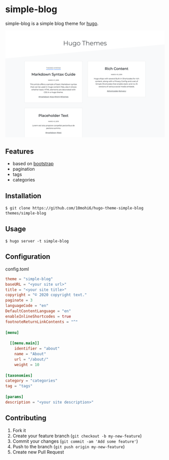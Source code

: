 # simple-blog

simple-blog is a simple blog theme for [hugo](http://gohugo.io/).

![screenshot](https://raw.githubusercontent.com/10mohi6/hugo-theme-simple-blog/master/images/screenshot.png)

## Features

- based on [bootstrap](https://getbootstrap.com/)
- pagination
- tags
- categories

## Installation

```shell
$ git clone https://github.com/10mohi6/hugo-theme-simple-blog themes/simple-blog
```

## Usage

```shell
$ hugo server -t simple-blog
```

## Configuration

config.toml

```toml
theme = "simple-blog"
baseURL = "<your site url>"
title = "<your site title>"
copyright = "© 2020 copyright text."
paginate = 3
languageCode = "en"
DefaultContentLanguage = "en"
enableInlineShortcodes = true
footnoteReturnLinkContents = "^"

[menu]

  [[menu.main]]
    identifier = "about"
    name = "About"
    url = "/about/"
    weight = 10

[taxonomies]
category = "categories"
tag = "tags"

[params]
description = "<your site description>"
```

## Contributing

1. Fork it
2. Create your feature branch (`git checkout -b my-new-feature`)
3. Commit your changes (`git commit -am 'Add some feature'`)
4. Push to the branch (`git push origin my-new-feature`)
5. Create new Pull Request